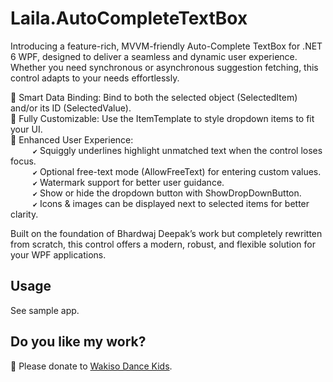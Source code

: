 ﻿# Laila.AutoCompleteTextBox
Introducing a feature-rich, MVVM-friendly Auto-Complete TextBox for .NET 6 WPF, designed to deliver a seamless and dynamic user experience. Whether you need synchronous or asynchronous suggestion fetching, this control adapts to your needs effortlessly.

🔹 Smart Data Binding: Bind to both the selected object (SelectedItem) and/or its ID (SelectedValue).  
🔹 Fully Customizable: Use the ItemTemplate to style dropdown items to fit your UI.  
🔹 Enhanced User Experience:  
`     ✔` Squiggly underlines highlight unmatched text when the control loses focus.  
`     ✔` Optional free-text mode (AllowFreeText) for entering custom values.  
`     ✔` Watermark support for better user guidance.  
`     ✔` Show or hide the dropdown button with ShowDropDownButton.  
`     ✔` Icons & images can be displayed next to selected items for better clarity.  

Built on the foundation of Bhardwaj Deepak’s work but completely rewritten from scratch, this control offers a modern, robust, and flexible solution for your WPF applications.

## Usage
See sample app.

## Do you like my work?
💞️ Please donate to [Wakiso Dance Kids](https://gofund.me/ec6c7948).
